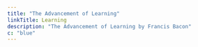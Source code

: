 ```yaml
---
title: "The Advancement of Learning"
linkTitle: Learning
description: "The Advancement of Learning by Francis Bacon"
c: "blue"
---
```

